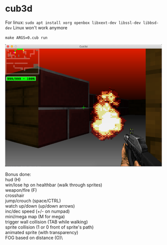 # cub3d

For linux: 
`sudo apt install
  xorg openbox
  libxext-dev
  libssl-dev
  libbsd-dev`
Linux won't work anymore

`make ARGS=0.cub run`

![cub3d](https://raw.githubusercontent.com/untel/cub3d/master/pics/demo.png)

Bonus done:<br/>
hud (H)<br/>
win/lose hp on healthbar (walk through sprites)<br/>
weapon/fire (F)<br/>
crosshair<br/>
jump/crouch (space/CTRL)<br/>
watch up/down (up/down arrows)\
inc/dec speed (+/- on numpad)\
mini/mega map (M for mega)\
trigger wall collision (TAB while walking)\
sprite collision (1 or 0 front of sprite's path)\
animated sprite (with transparency)\
FOG based on distance (O)\
